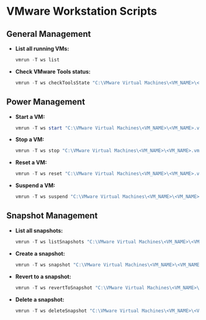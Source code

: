 # VMware Workstation Scripts

## General Management

-   **List all running VMs:**

    ```powershell
    vmrun -T ws list
    ```

-   **Check VMware Tools status:**

    ```powershell
    vmrun -T ws checkToolsState "C:\VMware Virtual Machines\<VM_NAME>\<VM_NAME>.vmx"
    ```

## Power Management

-   **Start a VM:**

    ```powershell
    vmrun -T ws start "C:\VMware Virtual Machines\<VM_NAME>\<VM_NAME>.vmx"
    ```

-   **Stop a VM:**

    ```powershell
    vmrun -T ws stop "C:\VMware Virtual Machines\<VM_NAME>\<VM_NAME>.vmx" soft
    ```

-   **Reset a VM:**

    ```powershell
    vmrun -T ws reset "C:\VMware Virtual Machines\<VM_NAME>\<VM_NAME>.vmx" soft
    ```

-   **Suspend a VM:**

    ```powershell
    vmrun -T ws suspend "C:\VMware Virtual Machines\<VM_NAME>\<VM_NAME>.vmx" soft
    ```

## Snapshot Management

-   **List all snapshots:**

    ```powershell
    vmrun -T ws listSnapshots "C:\VMware Virtual Machines\<VM_NAME>\<VM_NAME>.vmx"
    ```

-   **Create a snapshot:**

    ```powershell
    vmrun -T ws snapshot "C:\VMware Virtual Machines\<VM_NAME>\<VM_NAME>.vmx" <SNAPSHOT_NAME>
    ```

-   **Revert to a snapshot:**

    ```powershell
    vmrun -T ws revertToSnapshot "C:\VMware Virtual Machines\<VM_NAME>\<VM_NAME>.vmx" <SNAPSHOT_NAME>

    ```

-   **Delete a snapshot:**

    ```powershell
    vmrun -T ws deleteSnapshot "C:\VMware Virtual Machines\<VM_NAME>\<VM_NAME>.vmx" <SNAPSHOT_NAME>
    ```